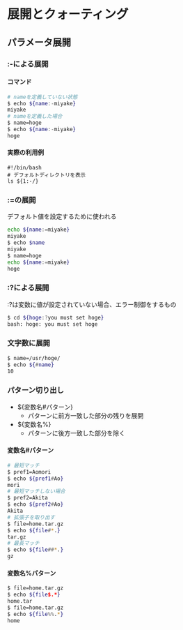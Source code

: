 # 展開とクォーティング

## パラメータ展開

### :-による展開

#### コマンド

```bash
# nameを定義していない状態
$ echo ${name:-miyake}
miyake
# nameを定義した場合
$ name=hoge
$ echo ${name:-miyake}
hoge
```
#### 実際の利用例

```
#!/bin/bash
# デフォルトディレクトリを表示
ls ${1:-/}
```

### :=の展開
デフォルト値を設定するために使われる
```bash
echo ${name:=miyake}
miyake
$ echo $name
miyake
$ name=hoge
echo ${name:=miyake}
hoge
```
### :?による展開

:?は変数に値が設定されていない場合、エラー制御をするもの

```bash
$ cd ${hoge:?you must set hoge}
bash: hoge: you must set hoge
```
### 文字数に展開
```bash
$ name=/usr/hoge/
$ echo ${#name}
10
```
### パターン切り出し

- ${変数名#パターン}
  - パターンに前方一致した部分の残りを展開
- ${変数名%}
  - パターンに後方一致した部分を除く

#### 変数名#パターン

```bash
# 最短マッチ
$ pref1=Aomori
$ echo ${pref1#Ao}
mori
# 最短マッチしない場合
$ pref2=Akita
$ echo ${pref2#Ao}
Akita
# 拡張子を取り出す
$ file=home.tar.gz
$ echo ${file#*.}
tar.gz
# 最長マッチ
$ echo ${file##*.}
gz
```

#### 変数名%パターン

```bash
$ file=home.tar.gz
$ echo ${file$.*}
home.tar
$ file=home.tar.gz
$ echo ${file%%.*}
home
```
